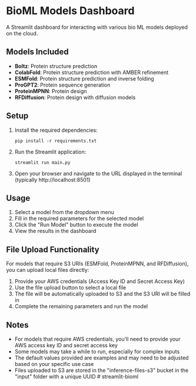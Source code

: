 # BioML Models Dashboard

A Streamlit dashboard for interacting with various bio ML models deployed on the cloud.

## Models Included

- **Boltz**: Protein structure prediction
- **ColabFold**: Protein structure prediction with AMBER refinement
- **ESMFold**: Protein structure prediction and inverse folding
- **ProGPT2**: Protein sequence generation
- **ProteinMPNN**: Protein design
- **RFDiffusion**: Protein design with diffusion models

## Setup

1. Install the required dependencies:
   ```
   pip install -r requirements.txt
   ```

2. Run the Streamlit application:
   ```
   streamlit run main.py
   ```

3. Open your browser and navigate to the URL displayed in the terminal (typically http://localhost:8501)

## Usage

1. Select a model from the dropdown menu
2. Fill in the required parameters for the selected model
3. Click the "Run Model" button to execute the model
4. View the results in the dashboard

## File Upload Functionality

For models that require S3 URIs (ESMFold, ProteinMPNN, and RFDiffusion), you can upload local files directly:

1. Provide your AWS credentials (Access Key ID and Secret Access Key)
2. Use the file upload button to select a local file
3. The file will be automatically uploaded to S3 and the S3 URI will be filled in
4. Complete the remaining parameters and run the model

## Notes

- For models that require AWS credentials, you'll need to provide your AWS access key ID and secret access key
- Some models may take a while to run, especially for complex inputs
- The default values provided are examples and may need to be adjusted based on your specific use case
- Files uploaded to S3 are stored in the "inference-files-s3" bucket in the "input" folder with a unique UUID # streamlit-bioml
